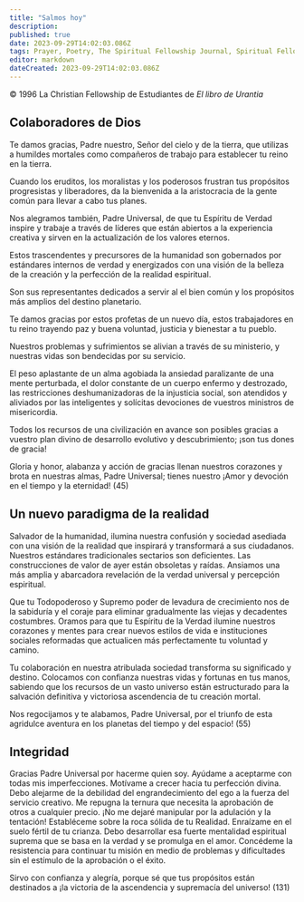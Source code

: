 ```yaml
---
title: "Salmos hoy"
description: 
published: true
date: 2023-09-29T14:02:03.086Z
tags: Prayer, Poetry, The Spiritual Fellowship Journal, Spiritual Fellowship, article
editor: markdown
dateCreated: 2023-09-29T14:02:03.086Z
---
```


<p class="v-card v-sheet theme--light grey lighten-3 px-2">© 1996 La Christian Fellowship de Estudiantes de <i>El libro de Urantia</i></p>


## Colaboradores de Dios

Te damos gracias, Padre nuestro, Señor del cielo y de la tierra, que
utilizas a humildes mortales como compañeros de trabajo para establecer
tu reino en la tierra.

Cuando los eruditos, los moralistas y los poderosos
frustran tus propósitos progresistas y liberadores,
da la bienvenida a la aristocracia de la gente común para
llevar a cabo tus planes.

Nos alegramos también, Padre Universal, de que tu Espíritu de Verdad
inspire y trabaje a través de líderes que están abiertos a
la experiencia creativa y sirven en la actualización de
los valores eternos.

Estos trascendentes y precursores de la humanidad son
gobernados por estándares internos de verdad y energizados
con una visión de la belleza de la creación y la
perfección de la realidad espiritual.

Son sus representantes dedicados a servir al
el bien común y los propósitos más amplios del destino
planetario.

Te damos gracias por estos profetas de un nuevo día, estos
trabajadores en tu reino trayendo paz y buena voluntad,
justicia y bienestar a tu pueblo.

Nuestros problemas y sufrimientos se alivian a través de su
ministerio, y nuestras vidas son bendecidas por su servicio.

El peso aplastante de un alma agobiada
la ansiedad paralizante de una mente perturbada,
el dolor constante de un cuerpo enfermo y destrozado,
las restricciones deshumanizadoras de la injusticia social,
son atendidos y aliviados por las inteligentes
y solícitas devociones de vuestros ministros de misericordia.

Todos los recursos de una civilización en avance
son posibles gracias a vuestro plan divino de desarrollo
evolutivo y descubrimiento;
¡son tus dones de gracia!

Gloria y honor, alabanza y acción de gracias llenan nuestros corazones
y brota en nuestras almas, Padre Universal; tienes nuestro
¡Amor y devoción en el tiempo y la eternidad! (45)

## Un nuevo paradigma de la realidad

Salvador de la humanidad, ilumina nuestra confusión y
sociedad asediada con una visión de la realidad que
inspirará y transformará a sus ciudadanos. Nuestros estándares
tradicionales sectarios son deficientes. Las
construcciones de valor de ayer están obsoletas y
raídas. Ansiamos una más amplia y abarcadora
revelación de la verdad universal y percepción espiritual.

Que tu Todopoderoso y Supremo poder de levadura de crecimiento
nos de la sabiduría y el coraje para eliminar gradualmente las viejas
y decadentes costumbres. Oramos para que tu Espíritu de la Verdad
ilumine nuestros corazones y mentes para
crear nuevos estilos de vida e instituciones sociales
reformadas que actualicen más perfectamente tu voluntad
y camino.

Tu colaboración en nuestra atribulada sociedad transforma su
significado y destino.
Colocamos con confianza nuestras vidas y fortunas en tus
manos, sabiendo que los recursos de un vasto universo están
estructurado para la salvación definitiva y victoriosa
ascendencia de tu creación mortal.

Nos regocijamos y te alabamos, Padre Universal, por el
triunfo de esta agridulce aventura en los planetas
del tiempo y del espacio! (55)

## Integridad

Gracias Padre Universal por hacerme quien soy.
Ayúdame a aceptarme con todas mis imperfecciones.
Motívame a crecer hacia tu perfección divina.
Debo alejarme de la debilidad del engrandecimiento del ego
a la fuerza del servicio creativo.
Me repugna la ternura que necesita
la aprobación de otros a cualquier precio.
¡No me dejaré manipular por la adulación y la tentación!
Establéceme sobre la roca sólida de tu Realidad.
Enraízame en el suelo fértil de tu crianza.
Debo desarrollar esa fuerte mentalidad espiritual 
suprema que se basa en la verdad y se promulga
en el amor.
Concédeme la resistencia para continuar tu misión
en medio de problemas y dificultades sin
el estímulo de la aprobación o el éxito.

Sirvo con confianza y alegría, porque sé que tus
propósitos están destinados a ¡la victoria
de la ascendencia y supremacía del universo! (131)





